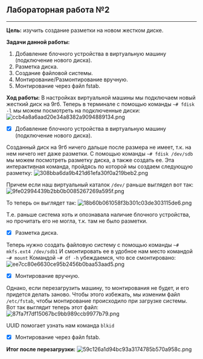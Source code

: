 ## Лабораторная работа №2
* * *
**Цель:** изучить создание разметки на новом жестком диске.

**Задачи данной работы:**
1. Добавление блочного устройства в виртуальную машину (подключение нового диска).
2. Разметка диска.
3. Создание файловой системы.
4. Монтирование/Размонтирование вручную.
5. Монтирование через файл fstab.

**Ход работы:**
В настройках виртуальной машины мы подключаем новый жесткий диск на 9гб.
Теперь в терминале с помощью команды `~# fdisk -l` мы можем посмотреть на подключенные диски:
![ccb4a8a6aad20e34a8382a9094889134.png](:/1fef70215de64135ada5e7a93dcbd307)

- [x] Добавление блочного устройства в виртуальную машину (подключение нового диска).

Созданный диск на 9гб ничего дальше после размера не имеет, т.к. на нем ничего нет даже разметки.
С помощью команды `~# fdisk /dev/sdb` мы можем посмотреть разметку диска, а также создать ее. 
Эта интерактивная команда, пройдясь по которой мы создаем следующую разметку:
![308bba6da9b421d61efa30f0a219beb2.png](:/8de87ceb76124321a6d1113208c52291)

Причем если наш виртуальный каталок `/dev/` раньше выглядел вот так:
![9fe02994439b2bb0b0085267269a595f.png](:/41ee2557d0ee4d0e9b848c47567283a9)

То теперь он выглядет так:
![18b60b061058f3b301c03de303115de6.png](:/8e9782638f294bd98aebd0ec5f47308e)

Т.е. раньше система хоть и опознавала наличие блочного устройства, но прочитать его не могла, т.к. там не было разметки.

- [x] Разметка диска.

Теперь нужно создать файловую систему с помощью команды `~# mkfs.ext4 /dev/sdb1`
И смонтировать ее в удобное нам место командой `~# mount`
Командой `~# df -h` убеждаемся, что все смонтировано:
![ee7cc80e6630ce95b2456b0baa53aad5.png](:/aa8f9d0033ca45949028343ec055a7ea)

- [x] Монтирование вручную.

Однако, если перезагрузить машину, то монтирования не будет, и его придется делать заново. Чтобы этого избежать, мы изменим файл `/etc/fstab`, чтобы монтирование происходило при загрузке системы.
Вот так выглядит теперь этот файл:
![87fa7f7df15067bc9bb989ccb9977b79.png](:/ac130a7436ab43a5ad0a39976af3ddd4)

UUID помогает узнать нам команда `blkid`

- [x] Монтирование через файл fstab.

**Итог после перезагрузки:**
![59c126a1d94bc93a3174785b570a958c.png](:/d9069c5ecc434025a2c66c02a73d79d4)
